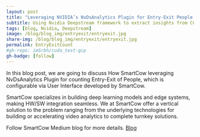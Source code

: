 ```yaml
---
layout: post
title: "Leveraging NVIDIA’s NvDsAnalytics Plugin for Entry-Exit People Count"
subtitle: Using Nvidia Deepstream framework to extract insights from CCTV
tags: [blog, Nvidia, Deepstream]
image: /blog/blog_img/entryexit/entryexit.jpg
share-img: /blog/blog_img/entryexit/entryexit.jpg
permalink: EntryExitCount
#gh-repo: imSrbh/cuda_test-gcp
gh-badge: [follow]
---
```


In this blog post, we are going to discuss How SmartCow leveraging NvDsAnalytics Plugin for counting Entry-Exit of People, which is configurable via User Interface developed by SmartCow.

SmartCow specializes in building deep learning models and edge systems, making HW/SW integration seamless. We at SmartCow offer a vertical solution to the problem ranging from the underlying technologies for building or accelerating video analytics to complete turnkey solutions.

Follow SmartCow Medium blog for more details.
[Blog](https://medium.com/@Smartcow_ai/leveraging-nvidias-nvdsanalytics-plugin-for-entry-exit-people-count-8f2d19217746)